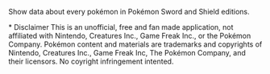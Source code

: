 Show data about every pokémon in Pokémon Sword and Shield editions.

\* Disclaimer
This is an unofficial, free and fan made application, not affiliated with Nintendo, Creatures Inc., Game Freak Inc., or the Pokémon Company.
Pokémon content and materials are trademarks and copyrights of Nintendo, Creatures Inc., Game Freak Inc, The Pokémon Company, and their licensors.
No coyright infringement intented.
